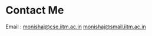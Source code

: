 ---
---

# Contact Me

Email : monishaj@cse.iitm.ac.in
            monishaj@smail.iitm.ac.in
           

